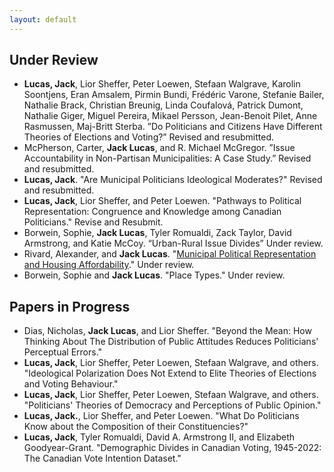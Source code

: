 ```yaml
---
layout: default
---
```


## Under Review

- **Lucas, Jack**, Lior Sheffer, Peter Loewen, Stefaan Walgrave, Karolin Soontjens, Eran Amsalem, Pirmin Bundi, Frédéric Varone, Stefanie Bailer, Nathalie Brack, Christian Breunig, Linda Coufalová, Patrick Dumont, Nathalie Giger, Miguel Pereira, Mikael Persson, Jean-Benoit Pilet, Anne Rasmussen, Maj-Britt Sterba. ”Do Politicians and Citizens Have Different Theories of Elections and Voting?” Revised and resubmitted.
- McPherson, Carter, **Jack Lucas**, and R. Michael McGregor. ”Issue Accountability in Non-Partisan Municipalities: A Case Study.” Revised and resubmitted.
- **Lucas, Jack**. "Are Municipal Politicians Ideological Moderates?" Revised and resubmitted. 
- **Lucas, Jack**, Lior Sheffer, and Peter Loewen. "Pathways to Political Representation: Congruence and Knowledge among Canadian Politicians." Revise and Resubmit.
- Borwein, Sophie, **Jack Lucas**, Tyler Romualdi, Zack Taylor, David Armstrong, and Katie McCoy. “Urban-Rural Issue Divides” Under review.
- Rivard, Alexander, and **Jack Lucas**. "[Municipal Political Representation and Housing Affordability](https://osf.io/preprints/osf/26b9x)." Under review.
- Borwein, Sophie and **Jack Lucas**. "Place Types." Under review. 

## Papers in Progress

- Dias, Nicholas, **Jack Lucas**, and Lior Sheffer. "Beyond the Mean: How Thinking About The Distribution of Public Attitudes Reduces Politicians' Perceptual Errors."
- **Lucas, Jack**, Lior Sheffer, Peter Loewen, Stefaan Walgrave, and others. "Ideological Polarization Does Not Extend to Elite Theories of Elections and Voting Behaviour."
- **Lucas, Jack**, Lior Sheffer, Peter Loewen, Stefaan Walgrave, and others. "Politicians' Theories of Democracy and Perceptions of Public Opinion."
- **Lucas, Jack.**, Lior Sheffer, and Peter Loewen. "What Do Politicians Know about the Composition of their Constituencies?"
- **Lucas, Jack**, Tyler Romualdi, David A. Armstrong II, and Elizabeth Goodyear-Grant. "Demographic Divides in Canadian Voting, 1945-2022: The Canadian Vote Intention Dataset." 
